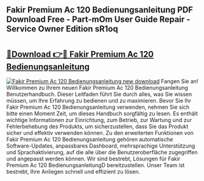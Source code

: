 ## Fakir Premium Ac 120 Bedienungsanleitung PDF Download Free - Part-mOm User Guide Repair - Service Owner Edition sR1oq

# <h2><a href="http://df5lrw.blite.top/?on=Fakir+Premium+Ac+120+Bedienungsanleitung">🔗Download 👉🔴 Fakir Premium Ac 120 Bedienungsanleitung</a></h2>

[![Fakir Premium Ac 120 Bedienungsanleitung new download](https://i.imgur.com/lujVjoI.png)](http://df5lrw.blite.top/?on=Fakir+Premium+Ac+120+Bedienungsanleitung)
Fangen Sie an! Willkommen zu Ihrem neuen Fakir Premium Ac 120 Bedienungsanleitung Benutzerhandbuch. Dieser Leitfaden führt Sie durch alles, was Sie wissen müssen, um Ihre Erfahrung zu bedienen und zu maximieren. Bevor Sie Ihr Fakir Premium Ac 120 Bedienungsanleitung verwenden, nehmen Sie sich bitte einen Moment Zeit, um dieses Handbuch sorgfältig zu lesen. Es enthält wichtige Informationen zur Einrichtung, zum Betrieb, zur Wartung und zur Fehlerbehebung des Produkts, um sicherzustellen, dass Sie das Produkt sicher und effektiv verwenden können. Zu den erweiterten Funktionen von Fakir Premium Ac 120 Bedienungsanleitung gehören automatische Software-Updates, anpassbares Dashboard, mehrsprachige Unterstützung und Sprachaktivierung, auf die alle über die Benutzeroberfläche zugegriffen und angepasst werden können. Wir sind bestrebt, Lösungen für Fakir Premium Ac 120 BedienungsanleitungD bereitzustellen. Unser Team ist bestrebt, Ihre Anliegen schnell und effizient zu lösen.
